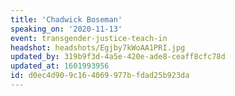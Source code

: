 ```yaml
---
title: 'Chadwick Boseman'
speaking_on: '2020-11-13'
event: transgender-justice-teach-in
headshot: headshots/Egjby7kWoAA1PRI.jpg
updated_by: 319b9f3d-4a5e-420e-ade8-ceaff8cfc78d
updated_at: 1601993956
id: d0ec4d90-9c16-4069-977b-fdad25b923da
---
```

